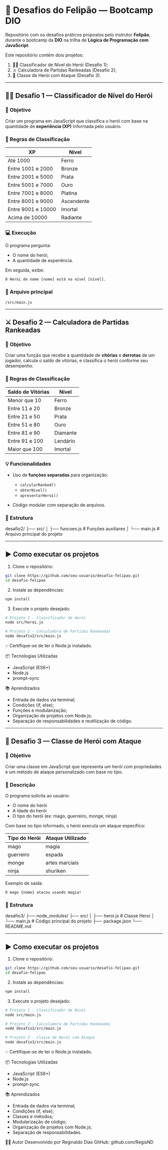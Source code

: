 # 🧠 Desafios do Felipão — Bootcamp DIO

Repositório com os desafios práticos propostos pelo instrutor **Felipão**, durante o bootcamp da **DIO** na trilha de **Lógica de Programação com JavaScript**.

Este repositório contém dois projetos:

1. 🧙‍♂️ Classificador de Nível do Herói (Desafio 1);
2. ⚔️ Calculadora de Partidas Rankeadas (Desafio 2);
3. 🧠 Classe de Herói com Ataque (Desafio 3).

---

## 🧙‍♂️ Desafio 1 — Classificador de Nível do Herói

### 🎯 Objetivo

Criar um programa em JavaScript que classifica o herói com base na quantidade de **experiência (XP)** informada pelo usuário.

### 🧪 Regras de Classificação

| XP                          | Nível        |
|-----------------------------|--------------|
| Até 1000                    | Ferro        |
| Entre 1001 e 2000           | Bronze       |
| Entre 2001 e 5000           | Prata        |
| Entre 5001 e 7000           | Ouro         |
| Entre 7001 e 8000           | Platina      |
| Entre 8001 e 9000           | Ascendente   |
| Entre 9001 e 10000          | Imortal      |
| Acima de 10000              | Radiante     |

### 💻 Execução

O programa pergunta:
- O nome do herói;
- A quantidade de experiência.

Em seguida, exibe:
```
O Herói de nome [nome] está no nível [nível].
```

### 📁 Arquivo principal
`/src/main.js`

---

## ⚔️ Desafio 2 — Calculadora de Partidas Rankeadas

### 🎯 Objetivo

Criar uma função que recebe a quantidade de **vitórias** e **derrotas** de um jogador, calcula o saldo de vitórias, e classifica o herói conforme seu desempenho.

### 🧪 Regras de Classificação

| Saldo de Vitórias           | Nível        |
|-----------------------------|--------------|
| Menor que 10                | Ferro        |
| Entre 11 e 20               | Bronze       |
| Entre 21 e 50               | Prata        |
| Entre 51 e 80               | Ouro         |
| Entre 81 e 90               | Diamante     |
| Entre 91 e 100              | Lendário     |
| Maior que 100               | Imortal      |

### 💡 Funcionalidades

- Uso de **funções separadas** para organização:
  
  - `calcularRanked()`
  - `obterNivel()`
  - `apresentarHeroi()`

- Código modular com separação de arquivos.

### 📁 Estrutura

desafio2/
├── src/
│ ├── funcoes.js # Funções auxiliares
│ └── main.js # Arquivo principal do projeto



---

## ▶️ Como executar os projetos

1. Clone o repositório:
```bash
git clone https://github.com/seu-usuario/desafio-felipao.git
cd desafio-felipao
```

2. Instale as dependências:
```bash
npm install
```

3. Execute o projeto desejado:
```bash
# Projeto 1 - Classificador de Herói
node src/heroi.js

# Projeto 2 - Calculadora de Partidas Rankeadas
node desafio2/src/main.js
```

💡 Certifique-se de ter o Node.js instalado.

📦 Tecnologias Utilizadas

- JavaScript (ES6+)
- Node.js
- prompt-sync

📚 Aprendizados

- Entrada de dados via terminal;
- Condições (if, else);
- Funções e modularização;
- Organização de projetos com Node.js;
- Separação de responsabilidades e reutilização de código.



---

## 🧠 Desafio 3 — Classe de Herói com Ataque

### 🎯 Objetivo

Criar uma classe em JavaScript que representa um herói com propriedades e um método de ataque personalizado com base no tipo.

### 🧾 Descrição

O programa solicita ao usuário:

- O nome do herói
- A idade do herói
- O tipo do herói (ex: mago, guerreiro, monge, ninja)

Com base no tipo informado, o herói executa um ataque específico:

| Tipo do Herói | Ataque Utilizado      |
|---------------|------------------------|
| mago          | magia                  |
| guerreiro     | espada                 |
| monge         | artes marciais         |
| ninja         | shuriken               |

Exemplo de saída:
```
O mago {nome} atacou usando magia!
```


### 📁 Estrutura

desafio3/
├── node_modules/
├── src/
│ ├── heroi.js # Classe Heroi
│ └── main.js # Código principal do projeto
├── package.json
└── README.md


---

## ▶️ Como executar os projetos

1. Clone o repositório:
```bash
git clone https://github.com/seu-usuario/desafio-felipao.git
cd desafio-felipao
```

2. Instale as dependências:
```bash
npm install
```

3. Execute o projeto desejado:
```bash
# Projeto 1 - Classificador de Nível
node src/main.js

# Projeto 2 - Calculadora de Partidas Rankeadas
node desafio2/src/main.js

# Projeto 3 - Classe de Herói com Ataque
node desafio3/src/main.js
```

💡 Certifique-se de ter o Node.js instalado.

📦 Tecnologias Utilizadas

- JavaScript (ES6+)
- Node.js
- prompt-sync

📚 Aprendizados

- Entrada de dados via terminal;
- Condições (if, else);
- Classes e métodos;
- Modularização de código;
- Organização de projetos com Node.js;
- Separação de responsabilidades.

🧑‍💻 Autor
Desenvolvido por Reginaldo Dias
GitHub: github.com/RegisND
